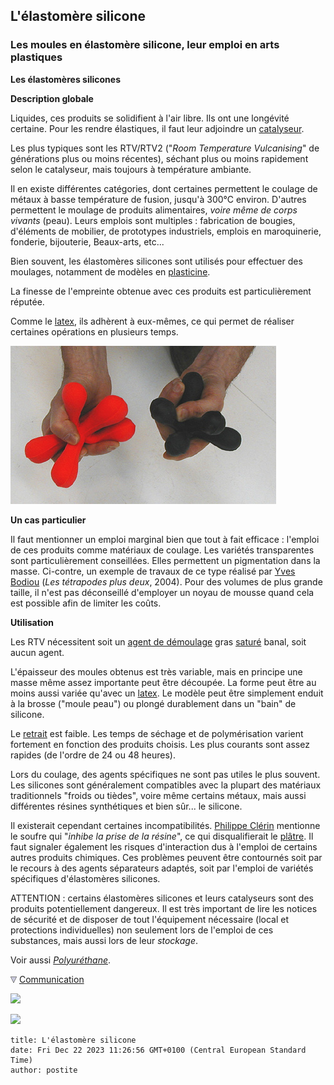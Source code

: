 ## L'élastomère silicone
### Les moules en élastomère silicone, leur emploi en arts plastiques
 **Les élastomères silicones**

**Description globale**

Liquides, ces produits se solidifient à l'air libre. Ils ont une longévité certaine. Pour les rendre élastiques, il faut leur adjoindre un [catalyseur](catalyse.html).

Les plus typiques sont les RTV/RTV2 ("_Room Temperature Vulcanising_" de générations plus ou moins récentes), séchant plus ou moins rapidement selon le catalyseur, mais toujours à température ambiante.

Il en existe différentes catégories, dont certaines permettent le coulage de métaux à basse température de fusion, jusqu'à 300°C environ. D'autres permettent le moulage de produits alimentaires, _voire même de corps vivants_ (peau). Leurs emplois sont multiples : fabrication de bougies, d'éléments de mobilier, de prototypes industriels, emplois en maroquinerie, fonderie, bijouterie, Beaux-arts, etc...

Bien souvent, les élastomères silicones sont utilisés pour effectuer des moulages, notamment de modèles en [plasticine](patesamodeler.html#plasticines).

La finesse de l'empreinte obtenue avec ces produits est particulièrement réputée.

Comme le [latex](latex.html), ils adhèrent à eux-mêmes, ce qui permet de réaliser certaines opérations en plusieurs temps.

![](images/yvesbodiouhexapodesvw.jpg)

**Un cas particulier**

Il faut mentionner un emploi marginal bien que tout à fait efficace : l'emploi de ces produits comme matériaux de coulage. Les variétés transparentes sont particulièrement conseillées. Elles permettent un pigmentation dans la masse. Ci-contre, un exemple de travaux de ce type réalisé par [Yves Bodiou](quinoussommes.html#yvesbodiou) (_Les tétrapodes plus deux_, 2004). Pour des volumes de plus grande taille, il n'est pas déconseillé d'employer un noyau de mousse quand cela est possible afin de limiter les coûts.

**Utilisation**

Les RTV nécessitent soit un [agent de démoulage](moulage.html#agentdemoulage) gras [saturé](saturation.html) banal, soit aucun agent.

L'épaisseur des moules obtenus est très variable, mais en principe une masse même assez importante peut être découpée. La forme peut être au moins aussi variée qu'avec un [latex](latex.html). Le modèle peut être simplement enduit à la brosse ("moule peau") ou plongé durablement dans un "bain" de silicone.

Le [retrait](retrait.html) est faible. Les temps de séchage et de polymérisation varient fortement en fonction des produits choisis. Les plus courants sont assez rapides (de l'ordre de 24 ou 48 heures).

Lors du coulage, des agents spécifiques ne sont pas utiles le plus souvent. Les silicones sont généralement compatibles avec la plupart des matériaux traditionnels "froids ou tièdes", voire même certains métaux, mais aussi différentes résines synthétiques et bien sûr... le silicone.

Il existerait cependant certaines incompatibilités. [Philippe Clérin](livres.html#philippeclerin) mentionne le soufre qui "_inhibe la prise de la résine_", ce qui disqualifierait le [plâtre](platre.html). Il faut signaler également les risques d'interaction dus à l'emploi de certains autres produits chimiques. Ces problèmes peuvent être contournés soit par le recours à des agents séparateurs adaptés, soit par l'emploi de variétés spécifiques d'élastomères silicones.

ATTENTION : certains élastomères silicones et leurs catalyseurs sont des produits potentiellement dangereux. Il est très important de lire les notices de sécurité et de disposer de tout l'équipement nécessaire (local et protections individuelles) non seulement lors de l'emploi de ces substances, mais aussi lors de leur _stockage_.

Voir aussi _[Polyuréthane](p.html#polyurethane)_.



![](images/flechebas.gif) [Communication](http://www.artrealite.com/annonceurs.htm) 

[![](https://cbonvin.fr/sites/regie.artrealite.com/visuels/campagne1.png)](index-2.html#20131014)

![](https://cbonvin.fr/sites/regie.artrealite.com/visuels/campagne2.png)
```
title: L'élastomère silicone
date: Fri Dec 22 2023 11:26:56 GMT+0100 (Central European Standard Time)
author: postite
```
